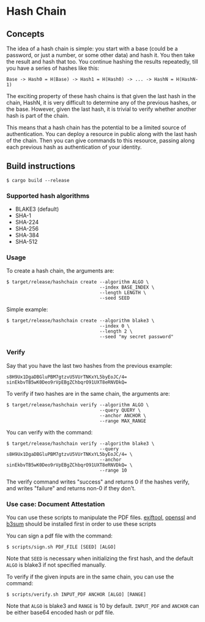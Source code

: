 # Hash Chain

## Concepts

The idea of a hash chain is simple: you start with a base (could be a
password, or just a number, or some other data) and hash it. You then take the
result and hash that too. You continue hashing the results repeatedly, till
you have a series of hashes like this:

    Base -> Hash0 = H(Base) -> Hash1 = H(Hash0) -> ... -> HashN = H(HashN-1)

The exciting property of these hash chains is that given the last hash in the
chain, HashN, it is very difficult to determine any of the previous hashes, or
the base. However, given the last hash, it is trivial to verify whether another
hash is part of the chain.

This means that a hash chain has the potential to be a limited source of
authentication. You can deploy a resource in public along with the last hash
of the chain. Then you can give commands to this resource, passing along each
previous hash as authentication of your identity.

## Build instructions
```shell
$ cargo build --release
```

### Supported hash algorithms

* BLAKE3 (default)
* SHA-1
* SHA-224
* SHA-256
* SHA-384
* SHA-512

### Usage

To create a hash chain, the arguments are:
```shell
$ target/release/hashchain create --algorithm ALGO \
                                  --index BASE_INDEX \
                                  --length LENGTH \
                                  --seed SEED
```

Simple example:
```shell
$ target/release/hashchain create --algorithm blake3 \
                                  --index 0 \
                                  --length 2 \
                                  --seed "my secret password"
```

### Verify

Say that you have the last two hashes from the previous example:
```shell
s8H9Ux1DgaDBGluPBM7gtzvU5VUrTNKxYL5byEoJC/4=
sinEkbvTB5wK0Deo9rVpEBgZChbqrO91UXT8eRNVDkQ=
```

To verify if two hashes are in the same chain, the arguments are:
```shell
$ target/release/hashchain verify --algorithm ALGO \
                                  --query QUERY \
                                  --anchor ANCHOR \
                                  --range MAX_RANGE 
```

You can verify with the command:
```shell
$ target/release/hashchain verify --algorithm blake3 \
                                  --query s8H9Ux1DgaDBGluPBM7gtzvU5VUrTNKxYL5byEoJC/4= \
                                  --anchor sinEkbvTB5wK0Deo9rVpEBgZChbqrO91UXT8eRNVDkQ= \
                                  --range 10
```

The verify command writes "success" and returns 0 if the hashes verify, and
writes "failure" and returns non-0 if they don't.

### Use case: Document Attestation
You can use these scripts to manipulate the PDF files. [exiftool](https://www.sno.phy.queensu.ca/~phil/exiftool/), [openssl](https://www.openssl.org/) and [b3sum](https://github.com/BLAKE3-team/BLAKE3/tree/master/b3sum) should be installed first in order to use these scripts

You can sign a pdf file with the command:
```shell
$ scripts/sign.sh PDF_FILE [SEED] [ALGO]
```
Note that `SEED` is necessary when initializing the first hash, and the default `ALGO`  is blake3 if not specified manually.

To verify if the given inputs are in the same chain, you can use the command:
```shell
$ scripts/verify.sh INPUT_PDF ANCHOR [ALGO] [RANGE]
```
Note that `ALGO` is blake3 and `RANGE` is 10 by default. 
`INPUT_PDF` and `ANCHOR` can be either base64 encoded hash or pdf file.
